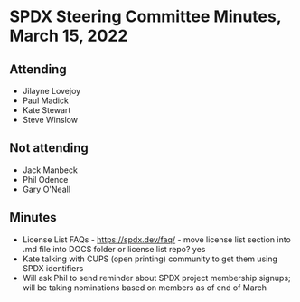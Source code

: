 # SPDX Steering Committee Minutes, March 15, 2022

## Attending
* Jilayne Lovejoy
* Paul Madick
* Kate Stewart
* Steve Winslow

## Not attending
* Jack Manbeck
* Phil Odence
* Gary O'Neall

## Minutes
* License List FAQs - https://spdx.dev/faq/ - move license list section into .md file into DOCS folder or license list repo? yes
* Kate talking with CUPS (open printing) community to get them using SPDX identifiers
* Will ask Phil to send reminder about SPDX project membership signups; will be taking nominations based on members as of end of March
